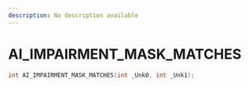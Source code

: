 ```yaml
---
description: No description available 
---
```


# AI_IMPAIRMENT_MASK_MATCHES

```cpp
int AI_IMPAIRMENT_MASK_MATCHES(int _Unk0, int _Unk1);
```